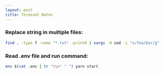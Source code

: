 ```yaml
---
layout: post
title: Terminal Notes
---
```


### Replace string in multiple files:

```sh
find . -type f -name "*.txt" -print0 | xargs -0 sed -i "s/foo/bar/g"
```

### Read .env file and run command:

```sh
env $(cat .env | tr "\\n" " ") yarn start
```
